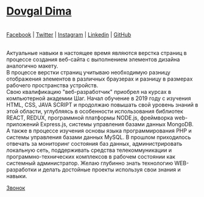 <h1><a href="http://dovgaldima.pp.ua">Dovgal Dima</a></h1><br>
<a title="Facebook" href="https://www.facebook.com/profile.php?id=100026817609832">Facebook</a> |
<a title="Twitter" href="https://twitter.com/siEcDal41krrZOe">Twitter</a> |
<a title="Instagram" href="https://www.instagram.com/dmitriy_dovgal/?hl=ru">Instagram</a> |
<a title="Linkedin" href="https://www.linkedin.com/in/%D0%B4%D0%BC%D0%B8%D1%82%D1%80%D0%B8%D0%B9-%D0%B4%D0%BE%D0%B2%D0%B3%D0%B0%D0%BB%D1%8C-2672141a2/">Linkedin</a> |
<a title="GitHub" href="https://dmitriy-1986.github.io/">GitHub</a>
<br><br>
<p> Актуальные навыки в настоящее время являются верстка страниц в процессе создания веб-сайта  с выполнением элементов дизайна аналогично макету. <br> В процессе верстки страниц учитываю необходимую разницу  отображения элементов в различных браузерах и разницу в размерах рабочего пространства устройств. <br> Свою квалификацию "веб-разработчик" приобрел на курсах в компьютерной академии Шаг. Начал обучение в 2019 году с изучения HTML, CSS, JAVA SCRIPT и продолжаю повышать свой уровень знаний в этой области, углубляясь в особенности использования библиотек REACT, REDUX, программной платформы NODE.js, фреймворка web-приложений Express.js, системы управления базами данных MongoDB. <br> А также в процессе изучения основы языка программирования PHP и системы управления базами данных MySQL. В прошлом приходилось отвечать за мониторинг состояния баз данных, администрировать локальную сеть, поддерживать средства телекоммуникации и программно-технических комплексов в рабочем состоянии как системный администратор. Желаю глубинно знать технологию WEB-разработки и делать достойные проекты используя свои знания и навыки. </p>

<a href="http://tel:+380981180209"> Звонок </a>    
                 
                
            
